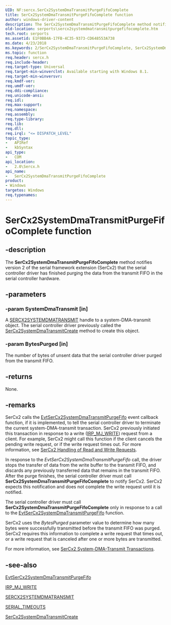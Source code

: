 ```yaml
---
UID: NF:sercx.SerCx2SystemDmaTransmitPurgeFifoComplete
title: SerCx2SystemDmaTransmitPurgeFifoComplete function
author: windows-driver-content
description: The SerCx2SystemDmaTransmitPurgeFifoComplete method notifies version 2 of the serial framework extension (SerCx2) that the serial controller driver has finished purging the data from the transmit FIFO in the serial controller hardware.
old-location: serports\sercx2systemdmatransmitpurgefifocomplete.htm
tech.root: serports
ms.assetid: E1F0BB4A-17FB-4C35-9373-CD648553A738
ms.date: 4/23/2018
ms.keywords: 2/SerCx2SystemDmaTransmitPurgeFifoComplete, SerCx2SystemDmaTransmitPurgeFifoComplete, SerCx2SystemDmaTransmitPurgeFifoComplete method [Serial Ports], serports.sercx2systemdmatransmitpurgefifocomplete
ms.topic: function
req.header: sercx.h
req.include-header: 
req.target-type: Universal
req.target-min-winverclnt: Available starting with Windows 8.1.
req.target-min-winversvr: 
req.kmdf-ver: 
req.umdf-ver: 
req.ddi-compliance: 
req.unicode-ansi: 
req.idl: 
req.max-support: 
req.namespace: 
req.assembly: 
req.type-library: 
req.lib: 
req.dll: 
req.irql: "<= DISPATCH_LEVEL"
topic_type:
-	APIRef
-	kbSyntax
api_type:
-	COM
api_location:
-	2.0\Sercx.h
api_name:
-	SerCx2SystemDmaTransmitPurgeFifoComplete
product:
- Windows
targetos: Windows
req.typenames: 
---
```


# SerCx2SystemDmaTransmitPurgeFifoComplete function


## -description


The <b>SerCx2SystemDmaTransmitPurgeFifoComplete</b> method notifies version 2 of the serial framework extension (SerCx2) that the serial controller driver has finished purging the data from the transmit FIFO in the serial controller hardware.


## -parameters




### -param SystemDmaTransmit [in]

A <a href="https://docs.microsoft.com/windows-hardware/drivers/serports/sercx2-object-handles">SERCX2SYSTEMDMATRANSMIT</a> handle to a system-DMA-transmit object. The serial controller driver previously called the <a href="https://msdn.microsoft.com/library/windows/hardware/dn265288">SerCx2SystemDmaTransmitCreate</a> method to create this object.


### -param BytesPurged [in]

The number of bytes of unsent data that the serial controller driver purged from the transmit FIFO.


## -returns



None.




## -remarks



SerCx2 calls the <a href="https://msdn.microsoft.com/79BD2B77-E99A-4CFA-9F7B-AFC984D5F0B3">EvtSerCx2SystemDmaTransmitPurgeFifo</a> event callback function, if it is implemented, to tell the serial controller driver to terminate the current system-DMA-transmit transaction. SerCx2 previously initiated this transaction in response to a write (<a href="https://msdn.microsoft.com/library/windows/hardware/ff550819">IRP_MJ_WRITE</a>) request from a client. For example, SerCx2 might call this function if the client cancels the pending write request, or if the write request times out. For more information, see <a href="https://msdn.microsoft.com/98100680-7D27-42B7-A445-C539B2DF95AD">SerCx2 Handling of Read and Write Requests</a>.

In response to the <i>EvtSerCx2SystemDmaTransmitPurgeFifo</i> call, the driver stops the transfer of data from the write buffer to the transmit FIFO, and discards any previously transferred data that remains in the transmit FIFO. After the purge finishes, the serial controller driver must call <b>SerCx2SystemDmaTransmitPurgeFifoComplete</b> to notify SerCx2. SerCx2 expects this notification and does not complete the write request until it is notified.

The serial controller driver must call <b>SerCx2SystemDmaTransmitPurgeFifoComplete</b> only in response to a call to the <a href="https://msdn.microsoft.com/79BD2B77-E99A-4CFA-9F7B-AFC984D5F0B3">EvtSerCx2SystemDmaTransmitPurgeFifo</a> function.

SerCx2 uses the <i>BytesPurged</i> parameter value to determine how many bytes were successfully transmitted before the transmit FIFO was purged. SerCx2 requires this information to complete a write request that times out, or a write request that is canceled after one or more bytes are transmitted.

For more information, see <a href="https://msdn.microsoft.com/8569E76F-CAFF-4A2C-8052-62B340C5ADED">SerCx2 System-DMA-Transmit Transactions</a>.




## -see-also




<a href="https://msdn.microsoft.com/79BD2B77-E99A-4CFA-9F7B-AFC984D5F0B3">EvtSerCx2SystemDmaTransmitPurgeFifo</a>



<a href="https://msdn.microsoft.com/library/windows/hardware/ff550819">IRP_MJ_WRITE</a>



<a href="https://docs.microsoft.com/windows-hardware/drivers/serports/sercx2-object-handles">SERCX2SYSTEMDMATRANSMIT</a>



<a href="https://msdn.microsoft.com/library/windows/hardware/hh439614">SERIAL_TIMEOUTS</a>



<a href="https://msdn.microsoft.com/library/windows/hardware/dn265288">SerCx2SystemDmaTransmitCreate</a>
 

 

